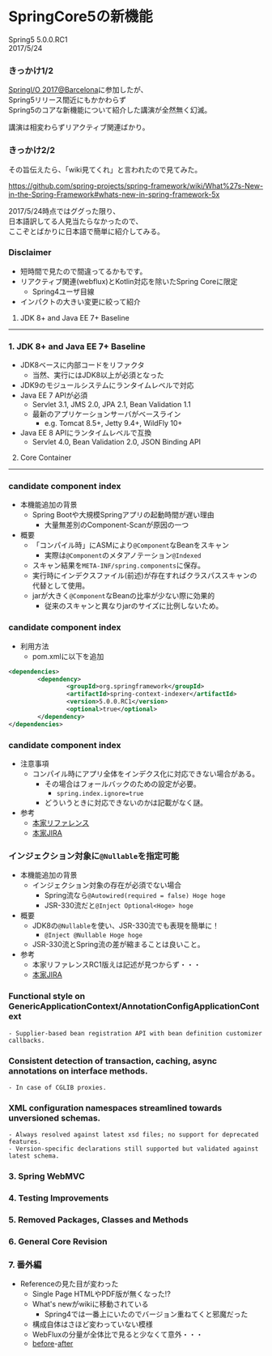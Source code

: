 SpringCore5の新機能
=====
 
Spring5 5.0.0.RC1  
2017/5/24


### きっかけ1/2

[SpringI/O 2017@Barcelona](http://2017.springio.net/)に参加したが、  
Spring5リリース間近にもかかわらず  
Spring5のコアな新機能について紹介した講演が全然無く幻滅。  

講演は相変わらずリアクティブ関連ばかり。

### きっかけ2/2

その旨伝えたら、「wiki見てくれ」と言われたので見てみた。

https://github.com/spring-projects/spring-framework/wiki/What%27s-New-in-the-Spring-Framework#whats-new-in-spring-framework-5x

2017/5/24時点ではググった限り、  
日本語訳してる人見当たらなかったので、  
ここぞとばかりに日本語で簡単に紹介してみる。

### Disclaimer

* 短時間で見たので間違ってるかもです。
* リアクティブ関連(webflux)とKotlin対応を除いたSpring Coreに限定
    * Spring4ユーザ目線
* インパクトの大きい変更に絞って紹介


1. JDK 8+ and Java EE 7+ Baseline
---

### 1. JDK 8+ and Java EE 7+ Baseline
- JDK8ベースに内部コードをリファクタ
    - 当然、実行にはJDK8以上が必須となった
- JDK9のモジュールシステムにランタイムレベルで対応
- Java EE 7 APIが必須
    - Servlet 3.1, JMS 2.0, JPA 2.1, Bean Validation 1.1
    - 最新のアプリケーションサーバがベースライン
        - e.g. Tomcat 8.5+, Jetty 9.4+, WildFly 10+
- Java EE 8 APIにランタイムレベルで互換
    - Servlet 4.0, Bean Validation 2.0, JSON Binding API


2. Core Container
---

### candidate component index
- 本機能追加の背景
    - Spring Bootや大規模Springアプリの起動時間が遅い理由
        - 大量無差別のComponent-Scanが原因の一つ
- 概要
    - 「コンパイル時」にASMにより``@Component``なBeanをスキャン
        - 実際は``@Component``のメタアノテーション``@Indexed``
    - スキャン結果を``META-INF/spring.components``に保存。
    - 実行時にインデクスファイル(前述)が存在すればクラスパススキャンの代替として使用。
    - jarが大きく``@Component``なBeanの比率が少ない際に効果的
        - 従来のスキャンと異なりjarのサイズに比例しないため。

### candidate component index
- 利用方法
    - pom.xmlに以下を追加

```xml
<dependencies>
        <dependency>
                <groupId>org.springframework</groupId>
                <artifactId>spring-context-indexer</artifactId>
                <version>5.0.0.RC1</version>
                <optional>true</optional>
        </dependency>
</dependencies>
```

### candidate component index
- 注意事項
    - コンパイル時にアプリ全体をインデクス化に対応できない場合がある。
        - その場合はフォールバックのための設定が必要。
            - ``spring.index.ignore=true``
        - どういうときに対応できないのかは記載がなく謎。
- 参考
    - [本家リファレンス](https://docs.spring.io/spring/docs/5.0.0.RC1/spring-framework-reference/core.html#beans-scanning-index)
    - [本家JIRA](https://jira.spring.io/browse/SPR-11890)


### インジェクション対象に``@Nullable``を指定可能
- 本機能追加の背景
    - インジェクション対象の存在が必須でない場合
        - Spring流なら``@Autowired(required = false) Hoge hoge``
        - JSR-330流だと``@Inject Optional<Hoge> hoge``
- 概要
    - JDK8の``@Nullable``を使い、JSR-330流でも表現を簡単に！
        - ``@Inject @Nullable Hoge hoge``
    - JSR-330流とSpring流の差が縮まることは良いこと。
- 参考
    - 本家リファレンスRC1版えは記述が見つからず・・・
    - [本家JIRA](https://jira.spring.io/browse/SPR-15028)

### Functional style on GenericApplicationContext/AnnotationConfigApplicationContext
    - Supplier-based bean registration API with bean definition customizer callbacks.
### Consistent detection of transaction, caching, async annotations on interface methods.
    - In case of CGLIB proxies.
### XML configuration namespaces streamlined towards unversioned schemas.
    - Always resolved against latest xsd files; no support for deprecated features.
    - Version-specific declarations still supported but validated against latest schema.

### 3. Spring WebMVC

### 4. Testing Improvements

### 5. Removed Packages, Classes and Methods

### 6. General Core Revision

### 7. 番外編
- Referenceの見た目が変わった
    - Single Page HTMLやPDF版が無くなった!?
    - What's newがwikiに移動されている
        - Spring4では一番上にいたのでバージョン重ねてくと邪魔だった
    - 構成自体はさほど変わっていない模様
    - WebFluxの分量が全体比で見ると少なくて意外・・・
    - [before](https://docs.spring.io/spring/docs/4.3.x/spring-framework-reference/htmlsingle/)-[after](https://docs.spring.io/spring/docs/5.0.0.RC1/spring-framework-reference/)
